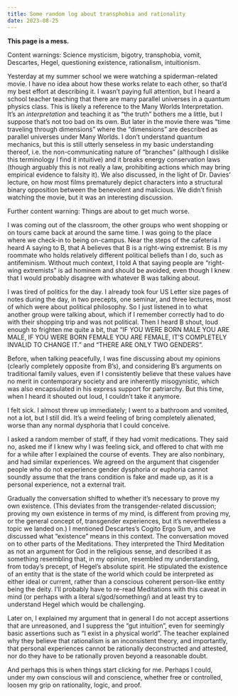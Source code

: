```yaml
---
title: Some random log about transphobia and rationality
date: 2023-08-25
---
```


**This page is a mess.**

Content warnings: Science mysticism, bigotry, transphobia, 
vomit, Descartes, Hegel, questioning existence, rationalism,
intuitionism.

Yesterday at my summer school we were watching a spiderman-related
movie. I have no idea about how these works relate to each other, so
that’d my best effort at describing it. I wasn’t paying full attention,
but I heard a school teacher teaching that there are many parallel
universes in a quantum physics class. This is likely a reference to the
Many Worlds Interpretation. It’s an *interpretation* and teaching it
as “the truth” bothers me a little, but I suppose that’s not too bad on
its own. But later in the movie there was “time traveling through
dimensions” where the “dimensions” are described as parallel universes
under Many Worlds. I don’t understand quantum mechanics, but this is
still utterly senseless in my basic understanding thereof, i.e. the
non-communicating nature of “branches” (although I dislike this
terminology I find it intuitive) and it breaks energy conservation laws
(though arguably this is not really a law, prohibiting actions which may
bring empirical evidence to falsity it). We also discussed, in the light
of Dr. Davies’ lecture, on how most films prematurely depict characters
into a structural binary opposition between the benevolent and
malicious. We didn’t finish watching the movie, but it was an
interesting discussion.

Further content warning: Things are about to get much worse.

I was coming out of the classroom, the other groups who went shopping or
on tours came back at around the same time. I was going to the place
where we check-in to being on-campus. Near the steps of the cafeteria I
heard A saying to B, that A believes that B is a right-wing extremist. B
is my roommate who holds relatively different political beliefs than I
do, such as antifeminism. Without much context, I told A that saying
people are “right-wing extremists” is ad hominem and should be avoided,
even though I knew that I would probably disagree with whatever B was
talking about.

I was tired of politics for the day. I already took four US Letter size
pages of notes during the day, in two precepts, one seminar, and three
lectures, most of which were about political philosophy. So I just
listened in to what another group were talking about, which if I
remember correctly had to do with their shopping trip and was not
political. Then I heard B shout, loud enough to frighten me quite a bit,
that “IF YOU WERE BORN MALE YOU ARE MALE, IF YOU WERE BORN FEMALE YOU
ARE FEMALE, IT’S COMPLETELY INVALID TO CHANGE IT.” and “THERE ARE ONLY
TWO GENDERS”.

Before, when talking peacefully, I was fine discussing about my opinions
(clearly completely opposite from B’s), and considering B’s arguments on
traditional family values, even if I consistently believe that these
values have no merit in contemporary society and are inherently
misogynistic, which was also encapsulated in his express support for
patriarchy. But this time, when I heard it shouted out loud, I couldn’t
take it anymore.

I felt sick. I almost threw up immediately; I went to a bathroom and
vomited, not a lot, but I still did. It’s a weird feeling of bring
completely alienated, worse than any normal dysphoria that I could
conceive.

I asked a random member of staff, if they had vomit medications. They
said no, asked me if I knew why I was feeling sick, and offered to chat
with me for a while after I explained the course of events. They are
also nonbinary, and had similar experiences. We agreed on the argument
that cisgender people who do not experience gender dysphoria or euphoria
cannot soundly assume that the trans condition is fake and made up, as
it is a personal experience, not a external trait.

Gradually the conversation shifted to whether it’s necessary to prove my
own existence. (This deviates from the transgender-related discussion;
proving my own existence in terms of my mind, is different from proving
my, or the general concept of, transgender experiences, but it’s
nevertheless a topic we landed on.) I mentioned Descartes’s Cogito Ergo
Sum, and we discussed what “existence” means in this context. The
conversation moved on to other parts of the Meditations. They
interpreted the Third Meditation as not an argument for God in the
religious sense, and described it as something resembling that, in my
opinion, resembled my understanding, from today’s precept, of Hegel’s
absolute spirit. He stipulated the existence of an entity that is the
state of the world which could be interpreted as either ideal or
current, rather than a conscious coherent person-like entity being the
deity. I’ll probably have to re-read Meditations with this caveat in
mind (or perhaps with a literal s/god/something/i and at least try to
understand Hegel which would be challenging.

Later on, I explained my argument that in general I do not accept
assertions that are unreasoned, and I suppress the “gut intuition”, even
for seemingly basic assertions such as “I exist in a physical world”.
The teacher explained why they believe that rationalism is an
inconsistent theory, and importantly, that personal experiences cannot
be rationally deconstructed and attested, nor do they have to be
rationally proven beyond a reasonable doubt.

And perhaps this is when things start clicking for me. Perhaps I could,
under my own conscious will and conscience, whether free or controlled,
loosen my grip on rationality, logic, and proof.
